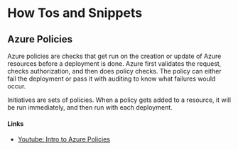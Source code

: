 # How Tos and Snippets

## Azure Policies
Azure policies are checks that get run on the creation or update of Azure resources before a deployment is done. Azure first validates the request, checks authorization, and then does policy checks. The policy can either fail the deployment or pass it with auditing to know what failures would occur.

Initiatives are sets of policies. When a policy gets added to a resource, it will be run immediately, and then run with each deployment.
#### Links
- [Youtube: Intro to Azure Policies](https://www.youtube.com/watch?v=9WO4EBgUJXk)

